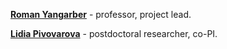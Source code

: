 <p><a href="https://researchportal.helsinki.fi/fi/persons/roman-yangarber" target="_blank"><b>Roman Yangarber</b></a> - professor, project lead.</p>

<p><a href="https://researchportal.helsinki.fi/en/persons/lidia-pivovarova" target="_blank"><b>Lidia Pivovarova</b></a> - postdoctoral researcher, co-PI.</p>
